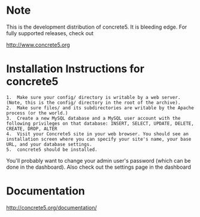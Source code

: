 # Note

This is the development distribution of concrete5. It is bleeding edge. For fully supported releases, check out

http://www.concrete5.org

# Installation Instructions for concrete5

	1.	Make sure your config/ directory is writable by a web server. (Note, this is the config/ directory in the root of the archive).
	2.	Make sure files/ and its subdirectories are writable by the Apache process (or the world.)
	3.	Create a new MySQL database and a MySQL user account with the following privileges on that database: INSERT, SELECT, UPDATE, DELETE, CREATE, DROP, ALTER
	4.	Visit your Concrete5 site in your web browser. You should see an installation screen where you can specify your site's name, your base URL, and your database settings.
	5.	concrete5 should be installed.
	
You'll probably want to change your admin user's password (which can be done in the dashboard). Also check out the settings page in the dashboard

# Documentation

http://concrete5.org/documentation/
